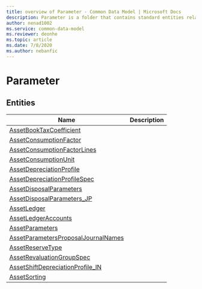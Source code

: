 ```yaml
---
title: overview of Parameter - Common Data Model | Microsoft Docs
description: Parameter is a folder that contains standard entities related to the Common Data Model.
author: nenad1002
ms.service: common-data-model
ms.reviewer: deonhe
ms.topic: article
ms.date: 7/8/2020
ms.author: nebanfic
---
```


# Parameter


## Entities

|Name|Description|
|---|---|
|[AssetBookTaxCoefficient](AssetBookTaxCoefficient.md)||
|[AssetConsumptionFactor](AssetConsumptionFactor.md)||
|[AssetConsumptionFactorLines](AssetConsumptionFactorLines.md)||
|[AssetConsumptionUnit](AssetConsumptionUnit.md)||
|[AssetDepreciationProfile](AssetDepreciationProfile.md)||
|[AssetDepreciationProfileSpec](AssetDepreciationProfileSpec.md)||
|[AssetDisposalParameters](AssetDisposalParameters.md)||
|[AssetDisposalParameters_JP](AssetDisposalParameters_JP.md)||
|[AssetLedger](AssetLedger.md)||
|[AssetLedgerAccounts](AssetLedgerAccounts.md)||
|[AssetParameters](AssetParameters.md)||
|[AssetParametersProposalJournalNames](AssetParametersProposalJournalNames.md)||
|[AssetReserveType](AssetReserveType.md)||
|[AssetRevaluationGroupSpec](AssetRevaluationGroupSpec.md)||
|[AssetShiftDepreciationProfile_IN](AssetShiftDepreciationProfile_IN.md)||
|[AssetSorting](AssetSorting.md)||
